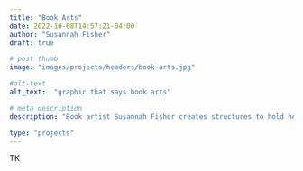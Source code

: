 ```yaml
---
title: "Book Arts"
date: 2022-10-08T14:57:21-04:00
author: "Susannah Fisher"
draft: true

# post thumb
image: "images/projects/headers/book-arts.jpg"

#alt-text
alt_text:  "graphic that says book arts"

# meta description
description: "Book artist Susannah Fisher creates structures to hold her narrative illustrations."

type: "projects"
---
```


TK 